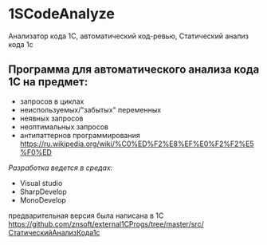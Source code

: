 ﻿# 1SCodeAnalyze
Анализатор кода 1С, автоматический код-ревью, Статический анализ кода 1с


Программа для автоматического анализа кода 1С на предмет:
--------------

- запросов в циклах
- неиспользуемых/"забытых" переменных
- неявных запросов
- неоптимальных запросов
- антипаттернов программирования  https://ru.wikipedia.org/wiki/%C0%ED%F2%E8%EF%E0%F2%F2%E5%F0%ED

*Разработка ведется в средах:*

 - Visual studio
 - SharpDevelop
 - MonoDevelop

предварительная версия была написана в 1С https://github.com/znsoft/external1CProgs/tree/master/src/СтатическийАнализКода1с
